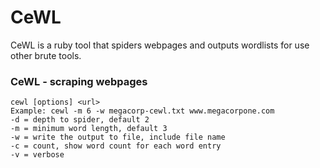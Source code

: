 # CeWL

CeWL is a ruby tool that spiders webpages and outputs wordlists for use other brute tools.

### CeWL - scraping webpages

```
cewl [options] <url>
Example: cewl -m 6 -w megacorp-cewl.txt www.megacorpone.com
-d = depth to spider, default 2
-m = minimum word length, default 3
-w = write the output to file, include file name
-c = count, show word count for each word entry
-v = verbose
```
